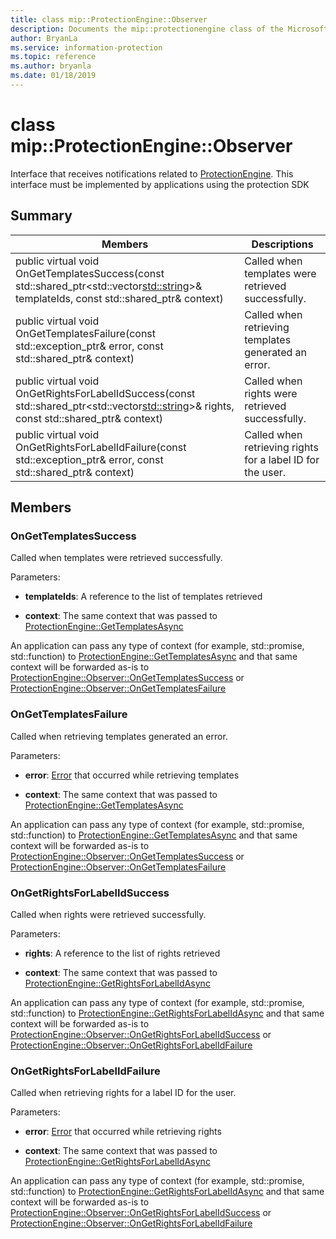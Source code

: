 ```yaml
---
title: class mip::ProtectionEngine::Observer 
description: Documents the mip::protectionengine class of the Microsoft Information Protection (MIP) SDK.
author: BryanLa
ms.service: information-protection
ms.topic: reference
ms.author: bryanla
ms.date: 01/18/2019
---
```


# class mip::ProtectionEngine::Observer 
Interface that receives notifications related to [ProtectionEngine](class_mip_protectionengine.md).
This interface must be implemented by applications using the protection SDK
  
## Summary
 Members                        | Descriptions                                
--------------------------------|---------------------------------------------
public virtual void OnGetTemplatesSuccess(const std::shared_ptr<std::vector<std::string>>& templateIds, const std::shared_ptr<void>& context)  |  Called when templates were retrieved successfully.
public virtual void OnGetTemplatesFailure(const std::exception_ptr& error, const std::shared_ptr<void>& context)  |  Called when retrieving templates generated an error.
public virtual void OnGetRightsForLabelIdSuccess(const std::shared_ptr<std::vector<std::string>>& rights, const std::shared_ptr<void>& context)  |  Called when rights were retrieved successfully.
public virtual void OnGetRightsForLabelIdFailure(const std::exception_ptr& error, const std::shared_ptr<void>& context)  |  Called when retrieving rights for a label ID for the user.
  
## Members
  
### OnGetTemplatesSuccess
Called when templates were retrieved successfully.

Parameters:  
* **templateIds**: A reference to the list of templates retrieved 


* **context**: The same context that was passed to [ProtectionEngine::GetTemplatesAsync](class_mip_protectionengine.md#gettemplatesasync)


An application can pass any type of context (for example, std::promise, std::function) to [ProtectionEngine::GetTemplatesAsync](class_mip_protectionengine.md#gettemplatesasync) and that same context will be forwarded as-is to [ProtectionEngine::Observer::OnGetTemplatesSuccess](class_mip_protectionengine_observer.md#ongettemplatessuccess) or [ProtectionEngine::Observer::OnGetTemplatesFailure](class_mip_protectionengine_observer.md#ongettemplatesfailure)
  
### OnGetTemplatesFailure
Called when retrieving templates generated an error.

Parameters:  
* **error**: [Error](class_mip_error.md) that occurred while retrieving templates 


* **context**: The same context that was passed to [ProtectionEngine::GetTemplatesAsync](class_mip_protectionengine.md#gettemplatesasync)


An application can pass any type of context (for example, std::promise, std::function) to [ProtectionEngine::GetTemplatesAsync](class_mip_protectionengine.md#gettemplatesasync) and that same context will be forwarded as-is to [ProtectionEngine::Observer::OnGetTemplatesSuccess](class_mip_protectionengine_observer.md#ongettemplatessuccess) or [ProtectionEngine::Observer::OnGetTemplatesFailure](class_mip_protectionengine_observer.md#ongettemplatesfailure)
  
### OnGetRightsForLabelIdSuccess
Called when rights were retrieved successfully.

Parameters:  
* **rights**: A reference to the list of rights retrieved 


* **context**: The same context that was passed to [ProtectionEngine::GetRightsForLabelIdAsync](class_mip_protectionengine.md#getrightsforlabelidasync)


An application can pass any type of context (for example, std::promise, std::function) to [ProtectionEngine::GetRightsForLabelIdAsync](class_mip_protectionengine.md#getrightsforlabelidasync) and that same context will be forwarded as-is to [ProtectionEngine::Observer::OnGetRightsForLabelIdSuccess](class_mip_protectionengine_observer.md#ongetrightsforlabelidsuccess) or [ProtectionEngine::Observer::OnGetRightsForLabelIdFailure](class_mip_protectionengine_observer.md#ongetrightsforlabelidfailure)
  
### OnGetRightsForLabelIdFailure
Called when retrieving rights for a label ID for the user.

Parameters:  
* **error**: [Error](class_mip_error.md) that occurred while retrieving rights 


* **context**: The same context that was passed to [ProtectionEngine::GetRightsForLabelIdAsync](class_mip_protectionengine.md#getrightsforlabelidasync)


An application can pass any type of context (for example, std::promise, std::function) to [ProtectionEngine::GetRightsForLabelIdAsync](class_mip_protectionengine.md#getrightsforlabelidasync) and that same context will be forwarded as-is to [ProtectionEngine::Observer::OnGetRightsForLabelIdSuccess](class_mip_protectionengine_observer.md#ongetrightsforlabelidsuccess) or [ProtectionEngine::Observer::OnGetRightsForLabelIdFailure](class_mip_protectionengine_observer.md#ongetrightsforlabelidfailure)